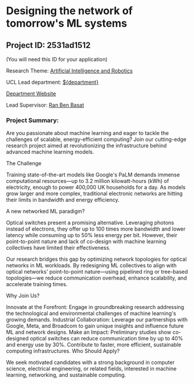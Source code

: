 # Designing the network of tomorrow's ML systems

## Project ID: **2531ad1512**
(You will need this ID for your application)

Research Theme: [Artificial Intelligence and Robotics](../themes/artificial-intelligence-and-robotics.md)

UCL Lead department: [${department}](../departments/computer-science.md)

[Department Website](https://www.ucl.ac.uk/computer-science)

Lead Supervisor: [Ran Ben Basat](https://profiles.ucl.ac.uk/82061)

### Project Summary:

Are you passionate about machine learning and eager to tackle the challenges of scalable, energy-efficient computing? Join our cutting-edge research project aimed at revolutionizing the infrastructure behind advanced machine learning models.

The Challenge

Training state-of-the-art models like Google's PaLM demands immense computational resources—up to 3.2 million kilowatt-hours (kWh) of electricity, enough to power 400,000 UK households for a day. As models grow larger and more complex, traditional electronic networks are hitting their limits in bandwidth and energy efficiency.

A new networked ML paradigm?

Optical switches present a promising alternative. Leveraging photons instead of electrons, they offer up to 100 times more bandwidth and lower latency while consuming up to 50% less energy per bit. However, their point-to-point nature and lack of co-design with machine learning collectives have limited their effectiveness.

Our research bridges this gap by optimizing network topologies for optical networks in ML workloads. By redesigning ML collectives to align with optical networks' point-to-point nature—using pipelined ring or tree-based topologies—we reduce communication overhead, enhance scalability, and accelerate training times.

Why Join Us?

Innovate at the Forefront: Engage in groundbreaking research addressing the technological and environmental challenges of machine learning's growing demands.
Industrial Collaboration: Leverage our partnerships with Google, Meta, and Broadcom to gain unique insights and influence future ML and network designs.
Make an Impact: Preliminary studies show co-designed optical switches can reduce communication time by up to 40% and energy use by 30%. Contribute to faster, more efficient, sustainable computing infrastructures.
Who Should Apply?

We seek motivated candidates with a strong background in computer science, electrical engineering, or related fields, interested in machine learning, networking, and sustainable computing.
